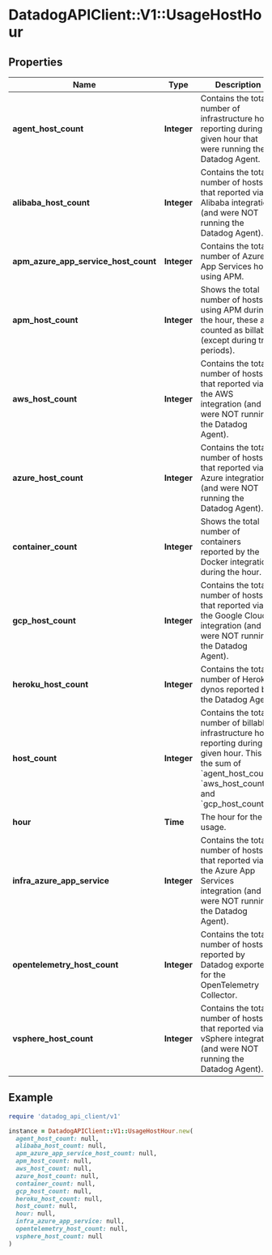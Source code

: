 # DatadogAPIClient::V1::UsageHostHour

## Properties

| Name                                 | Type        | Description                                                                                                                                                                                            | Notes      |
| ------------------------------------ | ----------- | ------------------------------------------------------------------------------------------------------------------------------------------------------------------------------------------------------ | ---------- |
| **agent_host_count**                 | **Integer** | Contains the total number of infrastructure hosts reporting during a given hour that were running the Datadog Agent.                                                                                   | [optional] |
| **alibaba_host_count**               | **Integer** | Contains the total number of hosts that reported via Alibaba integration (and were NOT running the Datadog Agent).                                                                                     | [optional] |
| **apm_azure_app_service_host_count** | **Integer** | Contains the total number of Azure App Services hosts using APM.                                                                                                                                       | [optional] |
| **apm_host_count**                   | **Integer** | Shows the total number of hosts using APM during the hour, these are counted as billable (except during trial periods).                                                                                | [optional] |
| **aws_host_count**                   | **Integer** | Contains the total number of hosts that reported via the AWS integration (and were NOT running the Datadog Agent).                                                                                     | [optional] |
| **azure_host_count**                 | **Integer** | Contains the total number of hosts that reported via Azure integration (and were NOT running the Datadog Agent).                                                                                       | [optional] |
| **container_count**                  | **Integer** | Shows the total number of containers reported by the Docker integration during the hour.                                                                                                               | [optional] |
| **gcp_host_count**                   | **Integer** | Contains the total number of hosts that reported via the Google Cloud integration (and were NOT running the Datadog Agent).                                                                            | [optional] |
| **heroku_host_count**                | **Integer** | Contains the total number of Heroku dynos reported by the Datadog Agent.                                                                                                                               | [optional] |
| **host_count**                       | **Integer** | Contains the total number of billable infrastructure hosts reporting during a given hour. This is the sum of &#x60;agent_host_count&#x60;, &#x60;aws_host_count&#x60;, and &#x60;gcp_host_count&#x60;. | [optional] |
| **hour**                             | **Time**    | The hour for the usage.                                                                                                                                                                                | [optional] |
| **infra_azure_app_service**          | **Integer** | Contains the total number of hosts that reported via the Azure App Services integration (and were NOT running the Datadog Agent).                                                                      | [optional] |
| **opentelemetry_host_count**         | **Integer** | Contains the total number of hosts reported by Datadog exporter for the OpenTelemetry Collector.                                                                                                       | [optional] |
| **vsphere_host_count**               | **Integer** | Contains the total number of hosts that reported via vSphere integration (and were NOT running the Datadog Agent).                                                                                     | [optional] |

## Example

```ruby
require 'datadog_api_client/v1'

instance = DatadogAPIClient::V1::UsageHostHour.new(
  agent_host_count: null,
  alibaba_host_count: null,
  apm_azure_app_service_host_count: null,
  apm_host_count: null,
  aws_host_count: null,
  azure_host_count: null,
  container_count: null,
  gcp_host_count: null,
  heroku_host_count: null,
  host_count: null,
  hour: null,
  infra_azure_app_service: null,
  opentelemetry_host_count: null,
  vsphere_host_count: null
)
```
